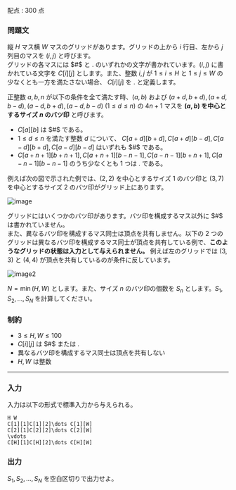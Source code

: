 <div id="task-statement">

<span class="lang"> <span class="lang-ja"> </span></span>

配点 : $300$ 点

<div class="part">

<div class="section">

### 問題文

縦 $H$ マス横 $W$ マスのグリッドがあります。グリッドの上から $i$ 行目、左から $j$ 列目のマスを $(i, j)$ と呼びます。  
グリッドの各マスには $#$ と $.$ のいずれかの文字が書かれています。$(i, j)$ に書かれている文字を $C[i][j]$ とします。また、整数 $i, j$ が $1 \leq i \leq H$ と $1 \leq j \leq W$ の少なくとも一方を満たさない場合、 $C[i][j]$ を $.$ と定義します。

正整数 $a, b, n$ が以下の条件を全て満たす時、$(a,b)$ および $(a+d,b+d),(a+d,b-d),(a-d,b+d),(a-d,b-d)$ $(1 \leq d \leq n)$ の $4n + 1$ マスを **$(a,b)$ を中心とするサイズ $n$ のバツ印** と呼びます。

- $C[a][b]$ は $#$ である。
- $1 \leq d \leq n$ を満たす整数 $d$ について、 $C[a+d][b+d],C[a+d][b-d],C[a-d][b+d],C[a-d][b-d]$ はいずれも $#$ である。
- $C[a+n+1][b+n+1],C[a+n+1][b-n-1],C[a-n-1][b+n+1],C[a-n-1][b-n-1]$ のうち少なくとも 1 つは $.$ である。

例えば次の図で示された例では、$(2, 2)$ を中心とするサイズ $1$ のバツ印と $(3, 7)$ を中心とするサイズ $2$ のバツ印がグリッド上にあります。

![image](https://img.atcoder.jp/ghi/abc300c_aa5161e20f55652dc61ad221348765bb002e4eed378c352bc0e44c7555148ebc.jpg)

グリッドにはいくつかのバツ印があります。バツ印を構成するマス以外に $#$ は書かれていません。  
また、異なるバツ印を構成するマス同士は頂点を共有しません。以下の 2 つのグリッドは異なるバツ印を構成するマス同士が頂点を共有している例で、**このようなグリッドの状態は入力として与えられません。** 例えば左のグリッドでは $(3, 3)$ と $(4, 4)$ が頂点を共有しているのが条件に反しています。

![image2](https://img.atcoder.jp/ghi/abc300c2_796c45899f018c995738383146a76562824a9f6b7a3d931621da691d49d6f3cc.jpg)

$N = \min(H, W)$ とします。また、サイズ $n$ のバツ印の個数を $S_n$ とします。$S_1, S_2, \dots, S_N$ を計算してください。

</div>

</div>

<div class="part">

<div class="section">

### 制約

- $3 \leq H, W \leq 100$
- $C[i][j]$ は $#$ または $.$
- 異なるバツ印を構成するマス同士は頂点を共有しない
- $H, W$ は整数

</div>

</div>

------------------------------------------------------------------------

<div class="io-style">

<div class="part">

<div class="section">

### 入力

入力は以下の形式で標準入力から与えられる。

    H W
    C[1][1]C[1][2]\dots C[1][W]
    C[2][1]C[2][2]\dots C[2][W]
    \vdots
    C[H][1]C[H][2]\dots C[H][W]

</div>

</div>

<div class="part">

<div class="section">

### 出力

$S_1, S_2, \dots, S_N$ を空白区切りで出力せよ。

</div>

</div>

</div>

</div>
